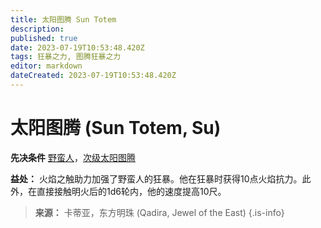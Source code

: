 ```yaml
---
title: 太阳图腾 Sun Totem
description: 
published: true
date: 2023-07-19T10:53:48.420Z
tags: 狂暴之力, 图腾狂暴之力
editor: markdown
dateCreated: 2023-07-19T10:53:48.420Z
---
```


# 太阳图腾 (Sun Totem, Su)

**先决条件** [野蛮人](/野蛮人)，[次级太阳图腾](/狂暴之力/次级太阳图腾)

**益处：** 火焰之触助力加强了野蛮人的狂暴。他在狂暴时获得10点火焰抗力。此外，在直接接触明火后的1d6轮内，他的速度提高10尺。

> **来源：** 卡蒂亚，东方明珠 (Qadira, Jewel of the East)
{.is-info}
